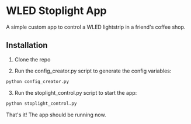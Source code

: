 # WLED Stoplight App

A simple custom app to control a WLED lightstrip in a friend's coffee shop.
## Installation

1. Clone the repo

2. Run the config_creator.py script to generate the config variables:

```bash 
python config_creator.py
```

3. Run the stoplight_control.py script to start the app:

```bash
python stoplight_control.py
```

That's it! The app should be running now.

